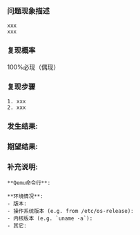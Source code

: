### 问题现象描述
```
xxx
xxx
```
### 复现概率
100%必现（偶现）
### 复现步骤
```
1. xxx
2. xxx
```

### 发生结果:

### 期望结果:


### 补充说明:
```
**Qemu命令行**:

**环境情况**:
- 版本:
- 操作系统版本 (e.g. from /etc/os-release):
- 内核版本 (e.g. `uname -a`):
- 其它:
```
